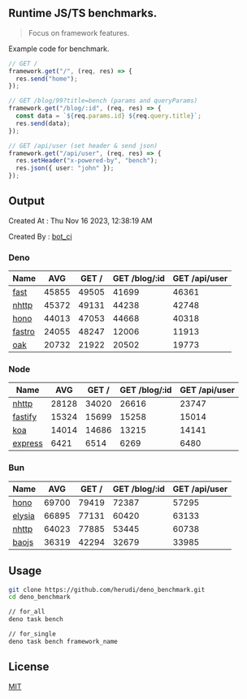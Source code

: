 ## Runtime JS/TS benchmarks.

> Focus on framework features.

Example code for benchmark.
```ts
// GET /
framework.get("/", (req, res) => {
  res.send("home");
});

// GET /blog/99?title=bench (params and queryParams)
framework.get("/blog/:id", (req, res) => {
  const data = `${req.params.id} ${req.query.title}`;
  res.send(data);
});

// GET /api/user (set header & send json)
framework.get("/api/user", (req, res) => {
  res.setHeader("x-powered-by", "bench");
  res.json({ user: "john" });
});
```

## Output
Created At : Thu Nov 16 2023, 12:38:19 AM

Created By : [bot_ci](https://github.com/herudi/deno_benchmarks/commits?author=github-actions%5Bbot%5D)


### Deno
|Name|AVG|GET /|GET /blog/:id|GET /api/user|
|----|----|----|----|----|
|[fast](https://github.com/danteissaias/fast)|45855|49505|41699|46361|
|[nhttp](https://github.com/nhttp/nhttp)|45372|49131|44238|42748|
|[hono](https://github.com/honojs/hono)|44013|47053|44668|40318|
|[fastro](https://github.com/fastrodev/fastro)|24055|48247|12006|11913|
|[oak](https://github.com/oakserver/oak)|20732|21922|20502|19773|
  


### Node
|Name|AVG|GET /|GET /blog/:id|GET /api/user|
|----|----|----|----|----|
|[nhttp](https://github.com/nhttp/nhttp)|28128|34020|26616|23747|
|[fastify](https://github.com/fastify/fastify)|15324|15699|15258|15014|
|[koa](https://github.com/koajs/koa)|14014|14686|13215|14141|
|[express](https://github.com/expressjs/express)|6421|6514|6269|6480|
  


### Bun
|Name|AVG|GET /|GET /blog/:id|GET /api/user|
|----|----|----|----|----|
|[hono](https://github.com/honojs/hono)|69700|79419|72387|57295|
|[elysia](https://github.com/elysiajs/elysia)|66895|77131|60420|63133|
|[nhttp](https://github.com/nhttp/nhttp)|64023|77885|53445|60738|
|[baojs](https://github.com/mattreid1/baojs)|36319|42294|32679|33985|
  



## Usage

```bash
git clone https://github.com/herudi/deno_benchmark.git
cd deno_benchmark

// for_all
deno task bench

// for_single
deno task bench framework_name
```

## License

[MIT](LICENSE)

